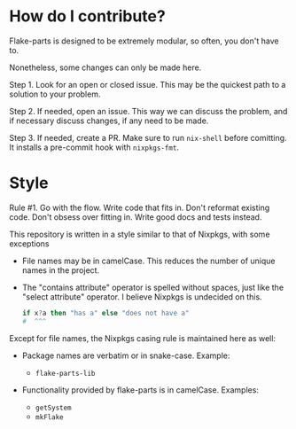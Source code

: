 
# How do I contribute?

Flake-parts is designed to be extremely modular, so often, you don't have to.

Nonetheless, some changes can only be made here.

Step 1. Look for an open or closed issue. This may be the quickest path to a solution to your problem.

Step 2. If needed, open an issue. This way we can discuss the problem, and if necessary discuss changes, if any need to be made.

Step 3. If needed, create a PR. Make sure to run `nix-shell` before comitting. It installs a pre-commit hook with `nixpkgs-fmt`.


# Style

Rule #1. Go with the flow. Write code that fits in. Don't reformat existing code. Don't obsess over fitting in. Write good docs and tests instead.

This repository is written in a style similar to that of Nixpkgs, with some exceptions

 - File names may be in camelCase. This reduces the number of unique names in the project.

 - The "contains attribute" operator is spelled without spaces, just like the "select attribute" operator. I believe Nixpkgs is undecided on this.
   ```nix
   if x?a then "has a" else "does not have a"
   #  ^^^
   ```

Except for file names, the Nixpkgs casing rule is maintained here as well:

 - Package names are verbatim or in snake-case. Example:
    - `flake-parts-lib`

 - Functionality provided by flake-parts is in camelCase. Examples:
    - `getSystem`
    - `mkFlake`
